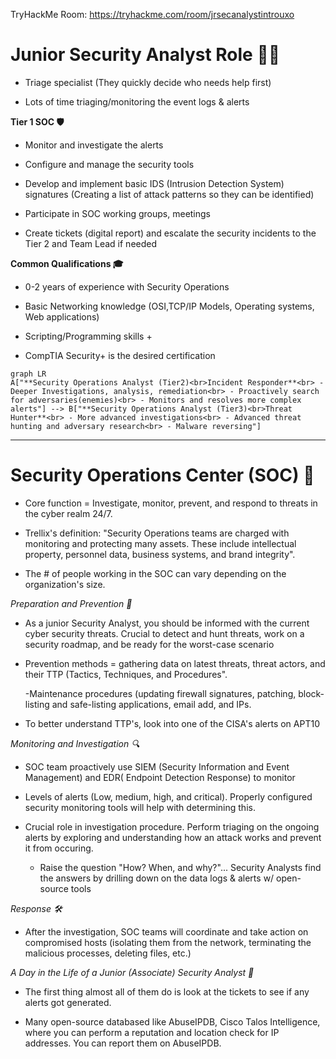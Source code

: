 TryHackMe Room: https://tryhackme.com/room/jrsecanalystintrouxo

# Junior Security Analyst Role 🧑‍💻

- Triage specialist (They quickly decide who needs help first)
  
- Lots of time triaging/monitoring the event logs & alerts
  
**Tier 1 SOC 🛡️**
  
- Monitor and investigate the alerts
  
- Configure and manage the security tools
  
- Develop and implement basic IDS (Intrusion Detection System) signatures (Creating a list of attack patterns so they can be identified)
  
- Participate in SOC working groups, meetings
  
- Create tickets (digital report) and escalate the security incidents to the Tier 2 and Team Lead if needed
  
**Common Qualifications 🎓**
  
- 0-2 years of experience with Security Operations
  
- Basic Networking knowledge (OSI,TCP/IP Models, Operating systems, Web applications)
  
- Scripting/Programming skills +

- CompTIA Security+ is the desired certification

```mermaid
graph LR
A["**Security Operations Analyst (Tier2)<br>Incident Responder**<br> - Deeper Investigations, analysis, remediation<br> - Proactively search for adversaries(enemies)<br> - Monitors and resolves more complex alerts"] --> B["**Security Operations Analyst (Tier3)<br>Threat Hunter**<br> - More advanced investigations<br> - Advanced threat hunting and adversary research<br> - Malware reversing"]
```
---
# Security Operations Center (SOC) 🏢

- Core function = Investigate, monitor, prevent, and respond to threats in the cyber realm 24/7.

- Trellix's definition: "Security Operations teams are charged with monitoring and protecting many assets. These include intellectual property, personnel data, business systems, and brand integrity".

- The # of people working in the SOC can vary depending on the organization's size.

*Preparation and Prevention 🧭*

- As a junior Security Analyst, you should be informed with the current cyber security threats. Crucial to detect and hunt threats, work on a security roadmap, and be ready for the worst-case scenario

- Prevention methods = gathering data on latest threats, threat actors, and their TTP (Tactics, Techniques, and Procedures".

  -Maintenance procedures (updating firewall signatures, patching, block-listing and safe-listing applications, email add, and IPs.

- To better understand TTP's, look into one of the CISA's alerts on APT10

*Monitoring and Investigation 🔍*

- SOC team proactively use SIEM (Security Information and Event Management) and EDR( Endpoint Detection Response) to monitor

- Levels of alerts (Low, medium, high, and critical). Properly configured security monitoring tools will help with determining this.

- Crucial role in investigation procedure. Perform triaging on the ongoing alerts by exploring and understanding how an attack works and prevent it from occuring.

  - Raise the question "How? When, and why?"... Security Analysts find the answers by drilling down on the data logs & alerts w/ open-source tools

*Response 🛠️*

- After the investigation, SOC teams will coordinate and take action on compromised hosts (isolating them from the network, terminating the malicious processes, deleting files, etc.)

*A Day in the Life of a Junior (Associate) Security Analyst 📆*

- The first thing almost all of them do is look at the tickets to see if any alerts got generated.

- Many open-source databased like AbuseIPDB, Cisco Talos Intelligence, where you can perform a reputation and location check for IP addresses. You can report them on AbuseIPDB.

